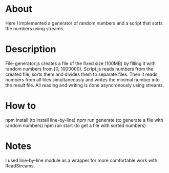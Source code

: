 # About
Here I implemented a generator of random numbers and a script that sorts the numbers using streams.

# Description
File-generator.js creates a file of the fixed size (100MB) by filling it with random numbers from [0, 1000000).
Script.js reads numbers from the created file, sorts them and divides them to separate files. Then it reads numbers from all files simultaneously and writes the minimal number into the result file. All reading and writing is done asyncronously using streams.

# How to
npm install (to install line-by-line)
npm run generate (to generate a file with random numbers)
npm run start (to get a file with sorted numbers)

# Notes
I used line-by-line module as a wrapper for more comfortable work with ReadStreams.